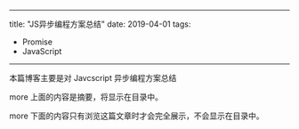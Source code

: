 <!-- _posts/2019-04-01-JS异步编程方案总结.md -->
---
title: "JS异步编程方案总结"
date: 2019-04-01
tags:
  - Promise
  - JavaScript
---

本篇博客主要是对 Javcscript 异步编程方案总结

more 上面的内容是摘要，将显示在目录中。

<!-- more -->

more 下面的内容只有浏览这篇文章时才会完全展示，不会显示在目录中。
